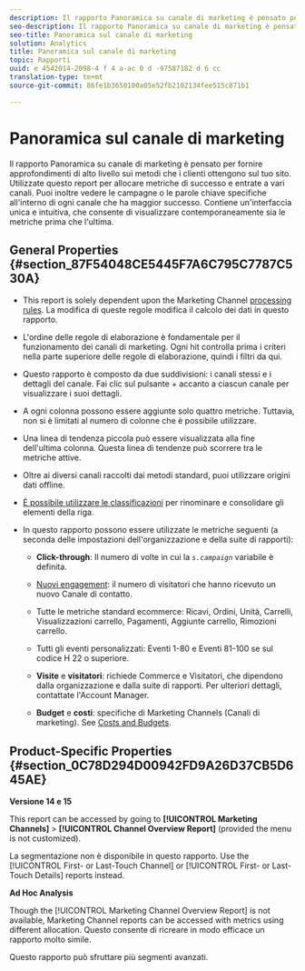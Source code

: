 ```yaml
---
description: Il rapporto Panoramica su canale di marketing è pensato per fornire approfondimenti di alto livello sui metodi che i clienti ottengono sul tuo sito. Utilizzate questo report per allocare metriche di successo e entrate a vari canali. Puoi inoltre vedere le campagne o le parole chiave specifiche all'interno di ogni canale che ha maggior successo. Contiene un'interfaccia unica e intuitiva, che consente di visualizzare contemporaneamente sia le metriche prima che l'ultima.
seo-description: Il rapporto Panoramica su canale di marketing è pensato per fornire approfondimenti di alto livello sui metodi che i clienti ottengono sul tuo sito. Utilizzate questo report per allocare metriche di successo e entrate a vari canali. Puoi inoltre vedere le campagne o le parole chiave specifiche all'interno di ogni canale che ha maggior successo. Contiene un'interfaccia unica e intuitiva, che consente di visualizzare contemporaneamente sia le metriche prima che l'ultima.
seo-title: Panoramica sul canale di marketing
solution: Analytics
title: Panoramica sul canale di marketing
topic: Rapporti
uuid: e 4542014-2098-4 f 4 a-ac 0 d -97587182 d 6 cc
translation-type: tm+mt
source-git-commit: 86fe1b3650100a05e52fb2102134fee515c871b1

---
```



# Panoramica sul canale di marketing

Il rapporto Panoramica su canale di marketing è pensato per fornire approfondimenti di alto livello sui metodi che i clienti ottengono sul tuo sito. Utilizzate questo report per allocare metriche di successo e entrate a vari canali. Puoi inoltre vedere le campagne o le parole chiave specifiche all'interno di ogni canale che ha maggior successo. Contiene un'interfaccia unica e intuitiva, che consente di visualizzare contemporaneamente sia le metriche prima che l'ultima.

## General Properties {#section_87F54048CE5445F7A6C795C7787C530A}

* This report is solely dependent upon the Marketing Channel [processing rules](https://marketing.adobe.com/resources/help/en_US/mchannel/index.html?f=c_channels_rules). La modifica di queste regole modifica il calcolo dei dati in questo rapporto.
* L'ordine delle regole di elaborazione è fondamentale per il funzionamento dei canali di marketing. Ogni hit controlla prima i criteri nella parte superiore delle regole di elaborazione, quindi i filtri da qui.
* Questo rapporto è composto da due suddivisioni: i canali stessi e i dettagli del canale. Fai clic sul pulsante + accanto a ciascun canale per visualizzare i suoi dettagli.
* A ogni colonna possono essere aggiunte solo quattro metriche. Tuttavia, non si è limitati al numero di colonne che è possibile utilizzare.
* Una linea di tendenza piccola può essere visualizzata alla fine dell'ultima colonna. Questa linea di tendenze può scorrere tra le metriche attive.
* Oltre ai diversi canali raccolti dai metodi standard, puoi utilizzare origini dati offline.
* [È possibile utilizzare le classificazioni](https://marketing.adobe.com/resources/help/en_US/mchannel/index.html?f=t_classifications) per rinominare e consolidare gli elementi della riga.
* In questo rapporto possono essere utilizzate le metriche seguenti (a seconda delle impostazioni dell'organizzazione e della suite di rapporti):

   * **Click-through**: Il numero di volte in cui la *`s.campaign`* variabile è definita.

   * [Nuovi engagement](https://marketing.adobe.com/resources/help/en_US/mchannel/index.html?f=t_visitor_engagement): il numero di visitatori che hanno ricevuto un nuovo Canale di contatto.
   * Tutte le metriche standard ecommerce: Ricavi, Ordini, Unità, Carrelli, Visualizzazioni carrello, Pagamenti, Aggiunte carrello, Rimozioni carrello.
   * Tutti gli eventi personalizzati: Eventi 1-80 e Eventi 81-100 se sul codice H 22 o superiore.
   * **Visite** e **visitatori**: richiede Commerce e Visitatori, che dipendono dalla organizzazione e dalla suite di rapporti. Per ulteriori dettagli, contattate l'Account Manager.

   * **Budget** e **costi**: specifiche di Marketing Channels (Canali di marketing). See [Costs and Budgets](https://marketing.adobe.com/resources/help/en_US/mchannel/index.html?f=c_overview_budget).

## Product-Specific Properties {#section_0C78D294D00942FD9A26D37CB5D645AE}

**Versione 14 e 15**

This report can be accessed by going to **[!UICONTROL Marketing Channels]** &gt; **[!UICONTROL Channel Overview Report]** (provided the menu is not customized).

La segmentazione non è disponibile in questo rapporto. Use the [!UICONTROL First- or Last-Touch Channel] or [!UICONTROL First- or Last-Touch Details] reports instead.

**Ad Hoc Analysis**

Though the [!UICONTROL Marketing Channel Overview Report] is not available, Marketing Channel reports can be accessed with metrics using different allocation. Questo consente di ricreare in modo efficace un rapporto molto simile.

Questo rapporto può sfruttare più segmenti avanzati.
